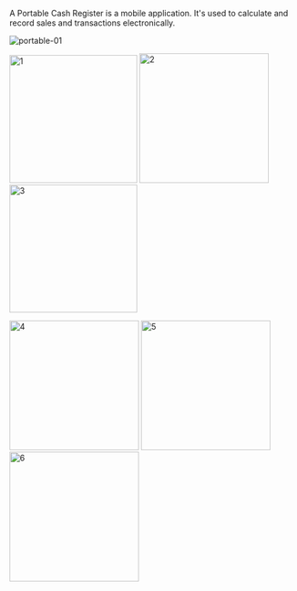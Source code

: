 A Portable Cash Register is a mobile application. It's used to calculate and record sales and transactions electronically.







![portable-01](https://user-images.githubusercontent.com/76597173/182090446-bd8f596e-147e-46af-8bc1-aa5a284c6a71.png)







<img width="224" alt="1" src="https://user-images.githubusercontent.com/76597173/182090532-e2581355-8c7a-461d-82d2-0fa875d17455.png">   <img width="227" alt="2" src="https://user-images.githubusercontent.com/76597173/182090681-aca168d3-2b4b-418e-b88f-c2876efdce3c.png">   <img width="224" alt="3" src="https://user-images.githubusercontent.com/76597173/182090748-7a81b1c5-9f04-4b2c-b23c-04bfe411c4fe.png">

 
 
<img width="227" alt="4" src="https://user-images.githubusercontent.com/76597173/182090821-f2334ef1-22e2-48ee-8a11-7640588f9283.png">    <img width="227" alt="5" src="https://user-images.githubusercontent.com/76597173/182090899-806dc962-c63c-4ba9-ae9a-ea58a118d3d2.png">    <img width="227" alt="6" src="https://user-images.githubusercontent.com/76597173/182090958-1d34be3d-32ad-4136-8a2c-7eb54cb5d2cd.png">
  

